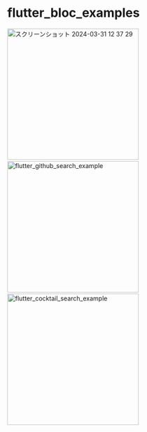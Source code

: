 # flutter_bloc_examples

<div>
<img width="300" alt="スクリーンショット 2024-03-31 12 37 29" src="https://github.com/katafuchix/flutter_bloc_examples/assets/6063541/b66e1374-fa82-426d-a74a-f4be3b0217d3">
&nbsp;&nbsp;
<img width="300" alt="flutter_github_search_example" src="https://github.com/katafuchix/flutter_bloc_examples/assets/6063541/f760ef25-fdc8-44ef-9d6d-c5b2f355b9f4">
&nbsp;&nbsp;
<img width="300" alt="flutter_cocktail_search_example" src="https://github.com/katafuchix/flutter_bloc_examples/assets/6063541/6ea9f3be-5c27-438b-9038-eb693f240987">
</div>
